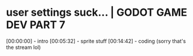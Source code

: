# user settings suck... | GODOT GAME DEV PART 7

[00:00:00] - intro
[00:05:32] - sprite stuff
[00:14:42] - coding (sorry that's the stream lol)

